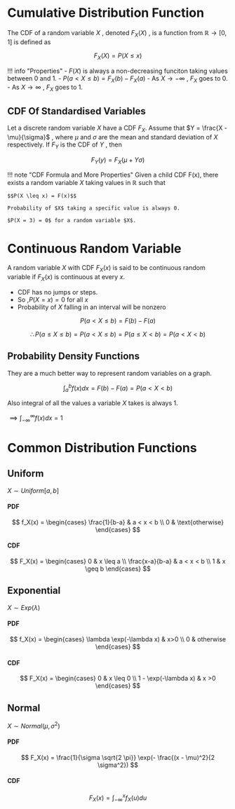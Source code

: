 # Cumulative Distribution Function 
The CDF of a random variable $X$ , denoted $F_X(X)$ , is a function from $\mathbb{R} \to [0,1]$ is defined as 

$$F_X(X) = P(X \leq x)$$

!!! info "Properties"
    - $F(X)$ is always a non-decreasing funciton taking values between 0 and 1.
    - $P(a < X \leq b) = F_X(b) - F_X(a)$
    - As $X \to - \infty$ , $F_X$ goes to 0.
    - As $X \to  \infty$ , $F_X$ goes to 1.


## CDF Of Standardised Variables 
Let a discrete random variable $X$ have a CDF $F_X$. Assume that $Y = \frac{X - \mu}{\sigma}$ , where $\mu$ and $\sigma$ are the mean and standard deviation of $X$  respectively. If $F_Y$ is the CDF of $Y$ , then 

$$F_Y(y) = F_X(\mu + Y \sigma)$$

!!! note "CDF Formula and More Properties"
    Given a child CDF F(x), there exists a random variable $X$ taking values in $\mathbb{R}$ such that 

    $$P(X \leq x) = F(x)$$

    Probability of $X$ taking a specific value is always 0.

    $P(X = 3) = 0$ for a random variable $X$.


# Continuous Random Variable 
A random variable $X$ with CDF $F_X(x)$ is said to be continuous random variable if $F_X(x)$ is continuous at every $x$.

- CDF has no jumps or steps.
- So ,$P(X =x) = 0$ for all $x$
- Probability of $X$ falling in an interval will be nonzero 

$$P(a < X \leq b) = F(b) - F(a)$$

$$\therefore P(a \leq X \leq b) = P(a < X \leq b) = P(a \leq X < b) = P(a < X < b)$$

<!-- - Graphs of continuous random variables never breaks at any point and does not from one value to another. -->

## Probability Density Functions 
They are a much better way to represent random variables on a graph. 

$$\int^{b}_{a}f(x) dx = F(b) - F(a) = P(a < X < b)$$

Also integral of all the values a variable $X$ takes is always 1.

$\implies \int^{\infty}_{ - \infty} f(x) dx = 1$

# Common Distribution Functions 

## Uniform 
$X \sim Uniform[a,b]$

#### PDF 
$$
f_X(x) = \begin{cases}
\frac{1}{b-a} & a < x < b
\\
0 & \text{otherwise}
\end{cases} 
$$

#### CDF 
$$
F_X(x) = \begin{cases}
0 & x \leq a 
\\ 
\frac{x-a}{b-a} & a < x < b
\\ 
1 & x \geq b
\end{cases}
$$

## Exponential 
$X \sim Exp(\lambda)$

#### PDF 
$$
f_X(x) = \begin{cases}
\lambda \exp(-\lambda x) & x>0
\\
0 & otherwise
\end{cases}
$$

#### CDF 
$$
F_X(x) = \begin{cases}
0 & x \leq 0
\\ 
1 - \exp(-\lambda x) & x >0
\end{cases}
$$

## Normal 
$X \sim Normal(\mu , \sigma^2)$

#### PDF 
$$
F_X(x) = \frac{1}{\sigma \sqrt{2 \pi}} \exp(- \frac{(x - \mu)^2}{2 \sigma^2})
$$

#### CDF 
$$
F_X(x) = \int^{x}_{- \infty} f_X(u)du
$$

